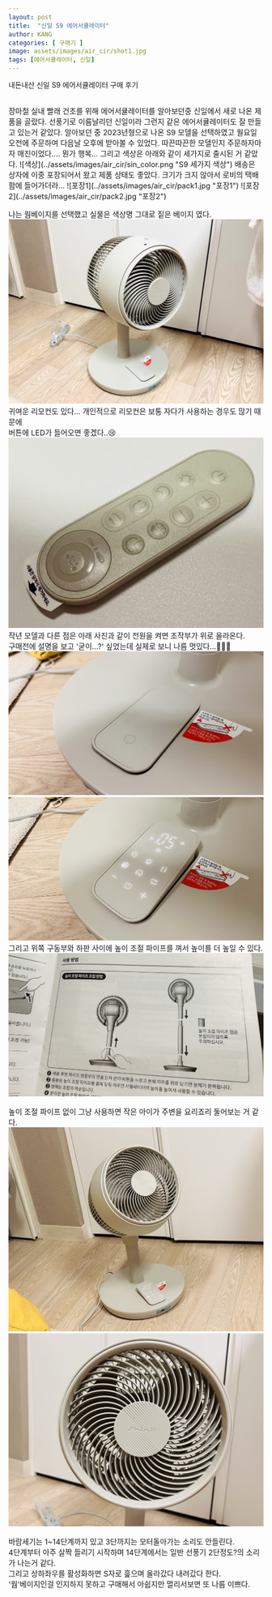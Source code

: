```yaml
---
layout: post
title:  "신일 S9 에어서큘레이터"
author: KANG
categories: [ 구매기 ]
image: assets/images/air_cir/shot1.jpg
tags: [에어서큘레이터, 신일]
---
```


내돈내산 신일 S9 에어서큘레이터 구매 후기 

<br>  

<span style="font-size:11pt"> 
장마철 실내 빨래 건조를 위해 에어서큘레이터를 알아보던중 신일에서 새로 나온 제품을 골랐다.  
선풍기로 이름날리던 신일이라 그런지 같은 에어서큘레이터도 잘 만들고 있는거 같았다.  
알아보던 중 2023년형으로 나온 S9 모델을 선택하였고 월요일 오전에 주문하여 다음날 오후에 받아볼 수 있었다.  
따끈따끈한 모델인지 주문하자마자 매진이었다.... 뭔가 행복... 
그리고 색상은 아래와 같이 세가지로 출시된 거 같았다.  
![색상](../assets/images/air_cir/sin_color.png "S9 세가지 색상")  
</span>
<span style="font-size:11pt"> 
배송은 상자에 이중 포장되어서 왔고 제품 상태도 좋았다.  
크기가 크지 않아서 로비의 택배함에 들어가더라...  
![포장1](../assets/images/air_cir/pack1.jpg "포장1")  
![포장2](../assets/images/air_cir/pack2.jpg "포장2")  

나는 웜베이지를 선택했고 실물은 색상명 그대로 짙은 베이지 였다.  
![전체샷](../assets/images/air_cir/shot1.jpg "웜베이지")  
귀여운 리모컨도 있다... 개인적으로 리모컨은 보통 자다가 사용하는 경우도 많기 때문에  
버튼에 LED가 들어오면 좋겠다..😢   
![리모컨](../assets/images/air_cir/remote.jpg "리모컨")  
작년 모델과 다른 점은 아래 사진과 같이 전원을 켜면 조작부가 위로 올라온다.  
구매전에 설명을 보고 '굳이...?' 싶었는데 실제로 보니 나름 멋있다...🫢🫢🫢  
![off](../assets/images/air_cir/off.jpg "off")  
![on](../assets/images/air_cir/on.jpg "on")  
그리고 위쪽 구동부와 하판 사이에 높이 조절 파이프를 껴서 높이를 더 높일 수 있다.  
![pipe](../assets/images/air_cir/pipe.jpg "pipe")  

높이 조절 파이프 없이 그냥 사용하면 작은 아이가 주변을 요리죠리 둘어보는 거 같다.  
![shot2](../assets/images/air_cir/shot2.jpg "shot2")  
![shot3](../assets/images/air_cir/shot3.jpg "shot3")  
  
바람세기는 1~14단계까지 있고 3단까지는 모터돌아가는 소리도 안들린다.  
4단계부터 아주 살짝 들리기 시작하며 14단계에서는 일반 선풍기 2단정도?의 소리가 나는거 같다.  
그리고 상하좌우를 활성화하면 S자로 흝으며 올라갔다 내려갔다 한다.  
'웜'베이지인걸 인지하지 못하고 구매해서 아쉽지만 멀리서보면 또 나름 이쁘다.  

</span>
  
